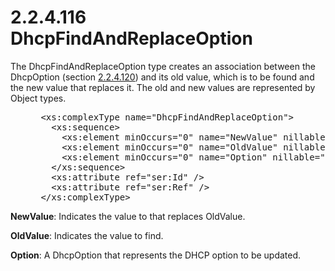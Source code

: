 <html dir="LTR" xmlns:mshelp="http://msdn.microsoft.com/mshelp" xmlns:ddue="http://ddue.schemas.microsoft.com/authoring/2003/5" xmlns:xlink="http://www.w3.org/1999/xlink" xmlns:tool="http://www.microsoft.com/tooltip">
 <body>
 <div id="header">
 <h1 class="heading">2.2.4.116 DhcpFindAndReplaceOption</h1>
 </div>
 <div id="mainSection">
 <div id="mainBody">
 <div id="allHistory" class="saveHistory"></div>
 <div id="sectionSection0" class="section" name="collapseableSection">
 

<p>The DhcpFindAndReplaceOption type creates an association
between the DhcpOption (section <a href="5439fb92-096b-455f-b7a4-ff380dd457c0.md">2.2.4.120</a>) and its old
value, which is to be found and the new value that replaces it. The old and new
values are represented by Object types.</p>

<dl>
<dd>
<div><pre> &lt;xs:complexType name=&quot;DhcpFindAndReplaceOption&quot;&gt;
   &lt;xs:sequence&gt;
     &lt;xs:element minOccurs=&quot;0&quot; name=&quot;NewValue&quot; nillable=&quot;true&quot; type=&quot;xsd:anyType&quot; /&gt;
     &lt;xs:element minOccurs=&quot;0&quot; name=&quot;OldValue&quot; nillable=&quot;true&quot; type=&quot;xsd:anyType&quot; /&gt;
     &lt;xs:element minOccurs=&quot;0&quot; name=&quot;Option&quot; nillable=&quot;true&quot; type=&quot;ipam:DhcpOption&quot; /&gt;
   &lt;/xs:sequence&gt;
   &lt;xs:attribute ref=&quot;ser:Id&quot; /&gt;
   &lt;xs:attribute ref=&quot;ser:Ref&quot; /&gt;
 &lt;/xs:complexType&gt;
</pre></div>
</dd></dl>

<p><b>NewValue</b>: Indicates the value to that replaces
OldValue.</p>

<p><b>OldValue</b>: Indicates the value to find.</p>

<p><b>Option</b>: A DhcpOption that represents the DHCP
option to be updated.</p>


 </div>
 </div>
 </div>
 </body>
</html>